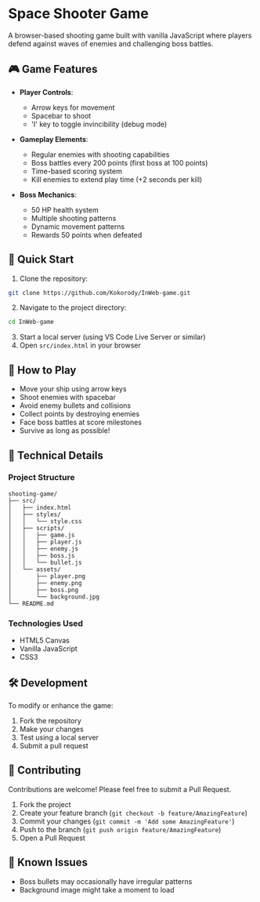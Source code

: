 # Space Shooter Game

A browser-based shooting game built with vanilla JavaScript where players defend against waves of enemies and challenging boss battles.

## 🎮 Game Features

- **Player Controls**:
  - Arrow keys for movement
  - Spacebar to shoot
  - 'I' key to toggle invincibility (debug mode)

- **Gameplay Elements**:
  - Regular enemies with shooting capabilities
  - Boss battles every 200 points (first boss at 100 points)
  - Time-based scoring system
  - Kill enemies to extend play time (+2 seconds per kill)

- **Boss Mechanics**:
  - 50 HP health system
  - Multiple shooting patterns
  - Dynamic movement patterns
  - Rewards 50 points when defeated

## 🚀 Quick Start

1. Clone the repository:
```bash
git clone https://github.com/Kokorody/InWeb-game.git
```

2. Navigate to the project directory:
```bash
cd InWeb-game
```

3. Start a local server (using VS Code Live Server or similar)
4. Open `src/index.html` in your browser

## 🎯 How to Play

- Move your ship using arrow keys
- Shoot enemies with spacebar
- Avoid enemy bullets and collisions
- Collect points by destroying enemies
- Face boss battles at score milestones
- Survive as long as possible!

## 🔧 Technical Details

### Project Structure
```
shooting-game/
├── src/
│   ├── index.html
│   ├── styles/
│   │   └── style.css
│   ├── scripts/
│   │   ├── game.js
│   │   ├── player.js
│   │   ├── enemy.js
│   │   ├── boss.js
│   │   └── bullet.js
│   └── assets/
│       ├── player.png
│       ├── enemy.png
│       ├── boss.png
│       └── background.jpg
└── README.md
```

### Technologies Used
- HTML5 Canvas
- Vanilla JavaScript
- CSS3

## 🛠️ Development

To modify or enhance the game:

1. Fork the repository
2. Make your changes
3. Test using a local server
4. Submit a pull request


## 🤝 Contributing

Contributions are welcome! Please feel free to submit a Pull Request.

1. Fork the project
2. Create your feature branch (`git checkout -b feature/AmazingFeature`)
3. Commit your changes (`git commit -m 'Add some AmazingFeature'`)
4. Push to the branch (`git push origin feature/AmazingFeature`)
5. Open a Pull Request

## 🐛 Known Issues

- Boss bullets may occasionally have irregular patterns
- Background image might take a moment to load